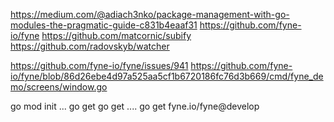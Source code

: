 https://medium.com/@adiach3nko/package-management-with-go-modules-the-pragmatic-guide-c831b4eaaf31
https://github.com/fyne-io/fyne
https://github.com/matcornic/subify
https://github.com/radovskyb/watcher

https://github.com/fyne-io/fyne/issues/941
https://github.com/fyne-io/fyne/blob/86d26ebe4d97a525aa5cf1b6720186fc76d3b669/cmd/fyne_demo/screens/window.go

go mod init ...
go get
go get ....
go get fyne.io/fyne@develop